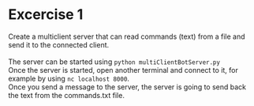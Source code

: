 # Excercise 1<br>
Create a multiclient server that can read commands (text) from a file and send it to the connected client.<br><br>
The server can be started using `python multiClientBotServer.py`<br>
Once the server is started, open another terminal and connect to it, for example by using `nc localhost 8000`.<br>
Once you send a message to the server, the server is going to send back the text from the commands.txt file.
